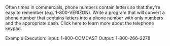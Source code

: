 Often times in commercials, phone numbers contain letters so that they're easy to remember (e.g. 1-800-VERIZON). Write a program that will convert a phone number that contains letters into a phone number with only numbers and the appropriate dash. Click here to learn more about the telephone keypad.

Example Execution: Input: 1-800-COMCAST Output: 1-800-266-2278